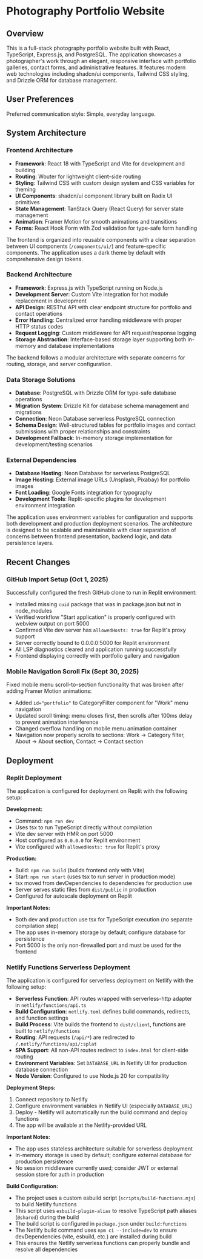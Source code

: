 # Photography Portfolio Website

## Overview

This is a full-stack photography portfolio website built with React, TypeScript, Express.js, and PostgreSQL. The application showcases a photographer's work through an elegant, responsive interface with portfolio galleries, contact forms, and administrative features. It features modern web technologies including shadcn/ui components, Tailwind CSS styling, and Drizzle ORM for database management.

## User Preferences

Preferred communication style: Simple, everyday language.

## System Architecture

### Frontend Architecture
- **Framework**: React 18 with TypeScript and Vite for development and building
- **Routing**: Wouter for lightweight client-side routing
- **Styling**: Tailwind CSS with custom design system and CSS variables for theming
- **UI Components**: shadcn/ui component library built on Radix UI primitives
- **State Management**: TanStack Query (React Query) for server state management
- **Animation**: Framer Motion for smooth animations and transitions
- **Forms**: React Hook Form with Zod validation for type-safe form handling

The frontend is organized into reusable components with a clear separation between UI components (`/components/ui/`) and feature-specific components. The application uses a dark theme by default with comprehensive design tokens.

### Backend Architecture
- **Framework**: Express.js with TypeScript running on Node.js
- **Development Server**: Custom Vite integration for hot module replacement in development
- **API Design**: RESTful API with clear endpoint structure for portfolio and contact operations
- **Error Handling**: Centralized error handling middleware with proper HTTP status codes
- **Request Logging**: Custom middleware for API request/response logging
- **Storage Abstraction**: Interface-based storage layer supporting both in-memory and database implementations

The backend follows a modular architecture with separate concerns for routing, storage, and server configuration.

### Data Storage Solutions
- **Database**: PostgreSQL with Drizzle ORM for type-safe database operations
- **Migration System**: Drizzle Kit for database schema management and migrations
- **Connection**: Neon Database serverless PostgreSQL connection
- **Schema Design**: Well-structured tables for portfolio images and contact submissions with proper relationships and constraints
- **Development Fallback**: In-memory storage implementation for development/testing scenarios

### External Dependencies
- **Database Hosting**: Neon Database for serverless PostgreSQL
- **Image Hosting**: External image URLs (Unsplash, Pixabay) for portfolio images
- **Font Loading**: Google Fonts integration for typography
- **Development Tools**: Replit-specific plugins for development environment integration

The application uses environment variables for configuration and supports both development and production deployment scenarios. The architecture is designed to be scalable and maintainable with clear separation of concerns between frontend presentation, backend logic, and data persistence layers.

## Recent Changes

### GitHub Import Setup (Oct 1, 2025)
Successfully configured the fresh GitHub clone to run in Replit environment:
- Installed missing `cuid` package that was in package.json but not in node_modules
- Verified workflow "Start application" is properly configured with webview output on port 5000
- Confirmed Vite dev server has `allowedHosts: true` for Replit's proxy support
- Server correctly bound to 0.0.0.0:5000 for Replit environment
- All LSP diagnostics cleared and application running successfully
- Frontend displaying correctly with portfolio gallery and navigation

### Mobile Navigation Scroll Fix (Sept 30, 2025)
Fixed mobile menu scroll-to-section functionality that was broken after adding Framer Motion animations:
- Added `id="portfolio"` to CategoryFilter component for "Work" menu navigation
- Updated scroll timing: menu closes first, then scrolls after 100ms delay to prevent animation interference
- Changed overflow handling on mobile menu animation container
- Navigation now properly scrolls to sections: Work → Category filter, About → About section, Contact → Contact section

## Deployment

### Replit Deployment
The application is configured for deployment on Replit with the following setup:

**Development:**
- Command: `npm run dev`
- Uses tsx to run TypeScript directly without compilation
- Vite dev server with HMR on port 5000
- Host configured as `0.0.0.0` for Replit environment
- Vite configured with `allowedHosts: true` for Replit's proxy

**Production:**
- Build: `npm run build` (builds frontend only with Vite)
- Start: `npm run start` (uses tsx to run server in production mode)
- tsx moved from devDependencies to dependencies for production use
- Server serves static files from `dist/public` in production
- Configured for autoscale deployment on Replit

**Important Notes:**
- Both dev and production use tsx for TypeScript execution (no separate compilation step)
- The app uses in-memory storage by default; configure database for persistence
- Port 5000 is the only non-firewalled port and must be used for the frontend

### Netlify Functions Serverless Deployment
The application is configured for serverless deployment on Netlify with the following setup:

- **Serverless Function**: API routes wrapped with serverless-http adapter in `netlify/functions/api.ts`
- **Build Configuration**: `netlify.toml` defines build commands, redirects, and function settings
- **Build Process**: Vite builds the frontend to `dist/client`, functions are built to `netlify/functions`
- **Routing**: API requests (`/api/*`) are redirected to `/.netlify/functions/api/:splat`
- **SPA Support**: All non-API routes redirect to `index.html` for client-side routing
- **Environment Variables**: Set `DATABASE_URL` in Netlify UI for production database connection
- **Node Version**: Configured to use Node.js 20 for compatibility

**Deployment Steps:**
1. Connect repository to Netlify
2. Configure environment variables in Netlify UI (especially `DATABASE_URL`)
3. Deploy - Netlify will automatically run the build command and deploy functions
4. The app will be available at the Netlify-provided URL

**Important Notes:**
- The app uses stateless architecture suitable for serverless deployment
- In-memory storage is used by default; configure external database for production persistence
- No session middleware currently used; consider JWT or external session store for auth in production

**Build Configuration:**
- The project uses a custom esbuild script (`scripts/build-functions.mjs`) to build Netlify functions
- This script uses `esbuild-plugin-alias` to resolve TypeScript path aliases (`@shared`) during the build
- The build script is configured in `package.json` under `build:functions`
- The Netlify build command uses `npm ci --include=dev` to ensure devDependencies (vite, esbuild, etc.) are installed during build
- This ensures the Netlify serverless functions can properly bundle and resolve all dependencies